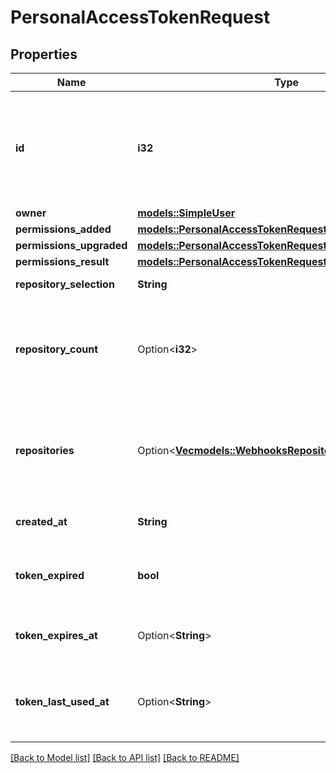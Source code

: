 # PersonalAccessTokenRequest

## Properties

Name | Type | Description | Notes
------------ | ------------- | ------------- | -------------
**id** | **i32** | Unique identifier of the request for access via fine-grained personal access token. Used as the `pat_request_id` parameter in the list and review API calls. | 
**owner** | [**models::SimpleUser**](simple-user.md) |  | 
**permissions_added** | [**models::PersonalAccessTokenRequestPermissionsAdded**](personal_access_token_request_permissions_added.md) |  | 
**permissions_upgraded** | [**models::PersonalAccessTokenRequestPermissionsUpgraded**](personal_access_token_request_permissions_upgraded.md) |  | 
**permissions_result** | [**models::PersonalAccessTokenRequestPermissionsResult**](personal_access_token_request_permissions_result.md) |  | 
**repository_selection** | **String** | Type of repository selection requested. | 
**repository_count** | Option<**i32**> | The number of repositories the token is requesting access to. This field is only populated when `repository_selection` is `subset`. | 
**repositories** | Option<[**Vec<models::WebhooksRepositoriesInner>**](webhooks_repositories_inner.md)> | An array of repository objects the token is requesting access to. This field is only populated when `repository_selection` is `subset`. | 
**created_at** | **String** | Date and time when the request for access was created. | 
**token_expired** | **bool** | Whether the associated fine-grained personal access token has expired. | 
**token_expires_at** | Option<**String**> | Date and time when the associated fine-grained personal access token expires. | 
**token_last_used_at** | Option<**String**> | Date and time when the associated fine-grained personal access token was last used for authentication. | 

[[Back to Model list]](../README.md#documentation-for-models) [[Back to API list]](../README.md#documentation-for-api-endpoints) [[Back to README]](../README.md)


